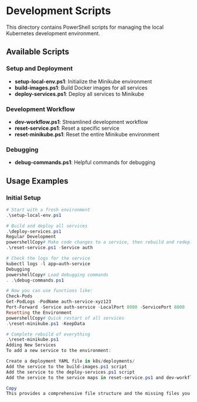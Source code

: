 # Development Scripts

This directory contains PowerShell scripts for managing the local Kubernetes development environment.

## Available Scripts

### Setup and Deployment

- **setup-local-env.ps1**: Initialize the Minikube environment
- **build-images.ps1**: Build Docker images for all services
- **deploy-services.ps1**: Deploy all services to Minikube

### Development Workflow

- **dev-workflow.ps1**: Streamlined development workflow
- **reset-service.ps1**: Reset a specific service
- **reset-minikube.ps1**: Reset the entire Minikube environment

### Debugging

- **debug-commands.ps1**: Helpful commands for debugging

## Usage Examples

### Initial Setup

```powershell
# Start with a fresh environment
.\setup-local-env.ps1

# Build and deploy all services
.\deploy-services.ps1
Regular Development
powershellCopy# Make code changes to a service, then rebuild and redeploy just that service
.\reset-service.ps1 -Service auth

# Check the logs for the service
kubectl logs -l app=auth-service
Debugging
powershellCopy# Load debugging commands
. .\debug-commands.ps1

# Now you can use functions like:
Check-Pods
Get-PodLogs -PodName auth-service-xyz123
Port-Forward -Service auth-service -LocalPort 8000 -ServicePort 8000
Resetting the Environment
powershellCopy# Quick restart of all services
.\reset-minikube.ps1 -KeepData

# Complete rebuild of everything
.\reset-minikube.ps1
Adding New Services
To add a new service to the environment:

Create a deployment YAML file in k8s/deployments/
Add the service to the build-images.ps1 script
Add the service to the deploy-services.ps1 script
Add the service to the service maps in reset-service.ps1 and dev-workflow.ps1

Copy
This provides a comprehensive file structure and the missing files you requested. I've organized everything in a logical manner to help you easily develop, test, and manage your Kubernetes environment for the trading platform.